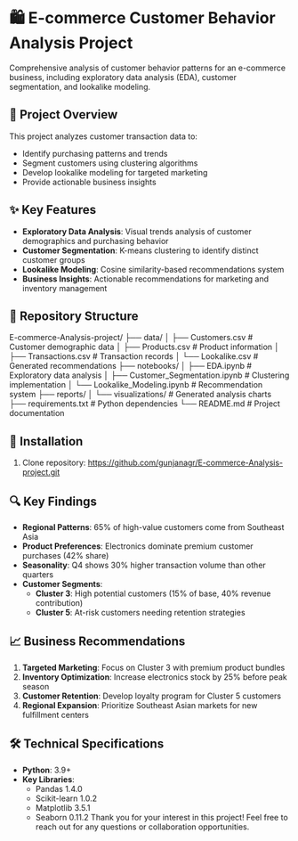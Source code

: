 # 🛍️ E-commerce Customer Behavior Analysis Project
Comprehensive analysis of customer behavior patterns for an e-commerce business, including exploratory data analysis (EDA), customer segmentation, and lookalike modeling.

## 📌 Project Overview
This project analyzes customer transaction data to:
- Identify purchasing patterns and trends
- Segment customers using clustering algorithms
- Develop lookalike modeling for targeted marketing
- Provide actionable business insights

## ✨ Key Features
- **Exploratory Data Analysis**: Visual trends analysis of customer demographics and purchasing behavior
- **Customer Segmentation**: K-means clustering to identify distinct customer groups
- **Lookalike Modeling**: Cosine similarity-based recommendations system
- **Business Insights**: Actionable recommendations for marketing and inventory management

## 📂 Repository Structure
E-commerce-Analysis-project/
├── data/
│ ├── Customers.csv # Customer demographic data
│ ├── Products.csv # Product information
│ ├── Transactions.csv # Transaction records
│ └── Lookalike.csv # Generated recommendations
├── notebooks/
│ ├── EDA.ipynb # Exploratory data analysis
│ ├── Customer_Segmentation.ipynb # Clustering implementation
│ └── Lookalike_Modeling.ipynb # Recommendation system
├── reports/
│ └── visualizations/ # Generated analysis charts
├── requirements.txt # Python dependencies
└── README.md # Project documentation

## 🚀 Installation
1. Clone repository: https://github.com/gunjanagr/E-commerce-Analysis-project.git

## 🔍 Key Findings
- **Regional Patterns**: 65% of high-value customers come from Southeast Asia
- **Product Preferences**: Electronics dominate premium customer purchases (42% share)
- **Seasonality**: Q4 shows 30% higher transaction volume than other quarters
- **Customer Segments**:
  - **Cluster 3**: High potential customers (15% of base, 40% revenue contribution)
  - **Cluster 5**: At-risk customers needing retention strategies

## 📈 Business Recommendations
1. **Targeted Marketing**: Focus on Cluster 3 with premium product bundles
2. **Inventory Optimization**: Increase electronics stock by 25% before peak season
3. **Customer Retention**: Develop loyalty program for Cluster 5 customers
4. **Regional Expansion**: Prioritize Southeast Asian markets for new fulfillment centers

## 🛠️ Technical Specifications
- **Python**: 3.9+
- **Key Libraries**: 
  - Pandas 1.4.0
  - Scikit-learn 1.0.2
  - Matplotlib 3.5.1
  - Seaborn 0.11.2
Thank you for your interest in this project! Feel free to reach out for any questions or collaboration opportunities.
